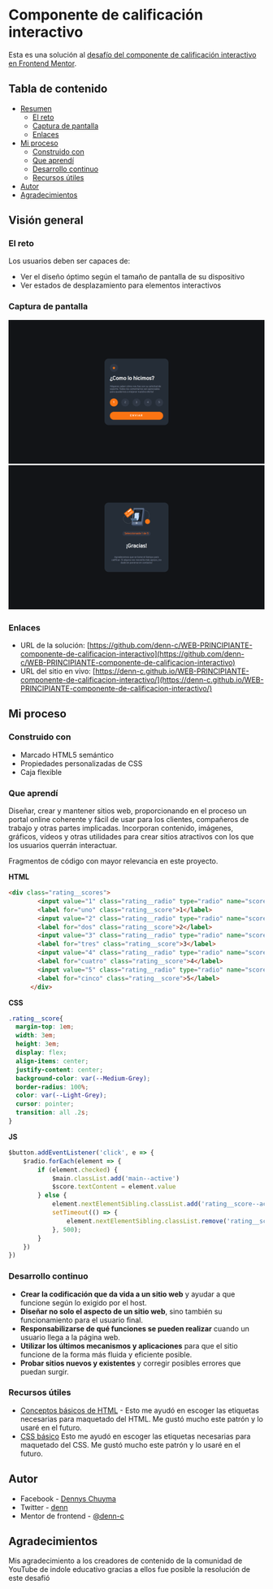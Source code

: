# Componente de calificación interactivo

Esta es una solución al [desafío del componente de calificación interactivo en Frontend Mentor](https://www.frontendmentor.io/challenges/interactive-rating-component-koxpeBUmI).

## Tabla de contenido

- [Resumen](#resumen)
  - [El reto](#el-reto)
  - [Captura de pantalla](#captura-de-pantalla)
  - [Enlaces](#enlaces)
- [Mi proceso](#mi-proceso)
  - [Construido con](#construido-con)
  - [Que aprendí](#que-aprendí)
  - [Desarrollo continuo](#desarrollo-continuo)
  - [Recursos útiles](#recursos-útiles)
- [Autor](#autor)
- [Agradecimientos](#agradecimientos)


## Visión general

### El reto

Los usuarios deben ser capaces de:

- Ver el diseño óptimo según el tamaño de pantalla de su dispositivo
- Ver estados de desplazamiento para elementos interactivos

### Captura de pantalla

![Vista previa del diseño para el desafío de codificación del componente de calificación interactivo](asset/images/vista-previa-1.png)
![Vista previa del diseño para el desafío de codificación del componente de calificación interactivo](asset/images/vista-previa-2.png)



### Enlaces

- URL de la solución: [https://github.com/denn-c/WEB-PRINCIPIANTE-componente-de-calificacion-interactivo](https://github.com/denn-c/WEB-PRINCIPIANTE-componente-de-calificacion-interactivo)
- URL del sitio en vivo: [https://denn-c.github.io/WEB-PRINCIPIANTE-componente-de-calificacion-interactivo/](https://denn-c.github.io/WEB-PRINCIPIANTE-componente-de-calificacion-interactivo/)

## Mi proceso

### Construido con

- Marcado HTML5 semántico
- Propiedades personalizadas de CSS
- Caja flexible

### Que aprendí

Diseñar, crear y mantener sitios web, proporcionando en el proceso un portal online coherente y fácil de usar para los clientes, compañeros de trabajo y otras partes implicadas. Incorporan contenido, imágenes, gráficos, vídeos y otras utilidades para crear sitios atractivos con los que los usuarios querrán interactuar.  

Fragmentos de código con mayor relevancia en este proyecto.

**HTML**

```html
<div class="rating__scores">
        <input value="1" class="rating__radio" type="radio" name="score" id="uno">
        <label for="uno" class="rating__score">1</label>
        <input value="2" class="rating__radio" type="radio" name="score" id="dos">
        <label for="dos" class="rating__score">2</label>
        <input value="3" class="rating__radio" type="radio" name="score" id="tres">
        <label for="tres" class="rating__score">3</label>
        <input value="4" class="rating__radio" type="radio" name="score" id="cuatro">
        <label for="cuatro" class="rating__score">4</label>
        <input value="5" class="rating__radio" type="radio" name="score" id="cinco">
        <label for="cinco" class="rating__score">5</label>
      </div>
```
**CSS**
```css
.rating__score{
  margin-top: 1em;
  width: 3em;
  height: 3em;
  display: flex;
  align-items: center;
  justify-content: center;
  background-color: var(--Medium-Grey);
  border-radius: 100%;
  color: var(--Light-Grey);
  cursor: pointer;
  transition: all .2s;
}
```
**JS**
```js
$button.addEventListener('click', e => {
    $radio.forEach(element => {
        if (element.checked) {
            $main.classList.add('main--active')
            $score.textContent = element.value
        } else {
            element.nextElementSibling.classList.add('rating__score--active')
            setTimeout(() => {
                element.nextElementSibling.classList.remove('rating__score--active')
            }, 500);
        }
    })
})
```
### Desarrollo continuo

- **Crear la codificación que da vida a un sitio web** y ayudar a que funcione según lo exigido por el host.  
- **Diseñar no solo el aspecto de un sitio web**, sino también su funcionamiento para el usuario final.  
- **Responsabilizarse de qué funciones se pueden realizar** cuando un usuario llega a la página web.  
- **Utilizar los últimos mecanismos y aplicaciones** para que el sitio funcione de la forma más fluida y eficiente posible.  
- **Probar sitios nuevos y existentes** y corregir posibles errores que puedan surgir.  

### Recursos útiles

- [Conceptos básicos de HTML](https://developer.mozilla.org/es/docs/Learn/Getting_started_with_the_web/HTML_basics) - Esto me ayudó en escoger las etiquetas necesarias para maquetado del HTML. Me gustó mucho este patrón y lo usaré en el futuro.
- [CSS básico](https://developer.mozilla.org/es/docs/Learn/Getting_started_with_the_web/CSS_basics)  Esto me ayudó en escoger las etiquetas necesarias para maquetado del CSS. Me gustó mucho este patrón y lo usaré en el futuro.

## Autor

- Facebook - [Dennys Chuyma](https://www.facebook.com/dennys.chuyma)
- Twitter - [denn](https://twitter.com/dennyschuyma)
- Mentor de frontend - [@denn-c](https://www.frontendmentor.io/profile/denn-c)

## Agradecimientos

Mis agradecimiento a los creadores de contenido de la comunidad de YouTube de indole educativo gracias a ellos fue posible la resolución de este desafió
